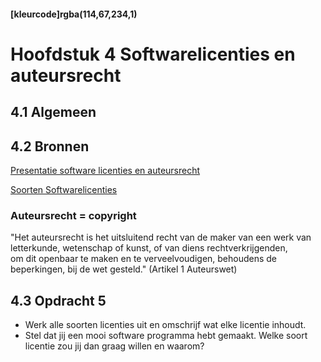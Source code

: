 #### [kleurcode]rgba(114,67,234,1)

#  Hoofdstuk 4 Softwarelicenties en auteursrecht

## 4.1 Algemeen

## 4.2 Bronnen

[Presentatie software licenties en auteursrecht](https://elo.kw1c.nl/CMS/Studie/811%20ICT-Academie/811%20VakkenInhoud/%5BB.05%20BED%5D%20Bedrijfskunde/Productie/01.%20Reader/Bedrijfskunde%20les4_Ed.pptx)

[Soorten Softwarelicenties](https://elo.kw1c.nl/CMS/Studie/811%20ICT-Academie/811%20VakkenInhoud/%5BB.05%20BED%5D%20Bedrijfskunde/Productie/01.%20Reader/Softwarelicentie.pdf)

### Auteursrecht = copyright
"Het auteursrecht is het uitsluitend recht van de maker van een werk van letterkunde, wetenschap of kunst, of van diens rechtverkrijgenden,<br> om dit openbaar te maken en te verveelvoudigen, behoudens de beperkingen, bij de wet gesteld." (Artikel 1 Auteurswet)

## 4.3 Opdracht 5

- Werk alle soorten licenties uit en omschrijf wat elke licentie inhoudt.
- Stel dat jij een mooi software programma hebt gemaakt. Welke soort licentie zou jij dan graag willen en waarom?

